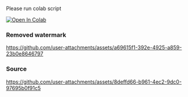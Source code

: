 Please run colab script

[![Open In Colab](https://colab.research.google.com/assets/colab-badge.svg)](https://colab.research.google.com/drive/1Iqu4RZ9WAhcbO1Jn0wCkMOsw2l1p6z62?usp=sharing)

### Removed watermark

https://github.com/user-attachments/assets/a69615f1-392e-4925-a859-23b0e8646797

### Source

https://github.com/user-attachments/assets/8deffd66-b961-4ec2-9dc0-97695b0f91c5
